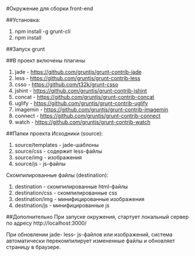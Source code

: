 #Окружение для сборки front-end 

##Установка:
1. npm install -g grunt-cli
2. npm install

##Запуск
grunt

##В проект включены плагины
1. jade - https://github.com/gruntjs/grunt-contrib-jade
2. less - https://github.com/gruntjs/grunt-contrib-less
3. csso - https://github.com/t32k/grunt-csso
4. jshint - https://github.com/gruntjs/grunt-contrib-jshint
5. concat - https://github.com/gruntjs/grunt-contrib-concat
6. uglify - https://github.com/gruntjs/grunt-contrib-uglify
7. imagemin - https://github.com/gruntjs/grunt-contrib-imagemin
8. connect - https://github.com/gruntjs/grunt-contrib-connect
9. watch - https://github.com/gruntjs/grunt-contrib-watch

##Папки проекта
Исходники (source):

1. source/templates - jade-шаблоны
2. source/css - содержит less-файлы
3. source/img - изображения
4. source/js - js-файлы

Скомпилированные файлы (destination):

1. destination - скомпилированные html-файлы
2. destination/css - скомпилированные css
3. destination/img - минифицированные изображения
4. destination/js - минифицированные js

##Дополнительно
При запуске окружения, стартует локальный сервер по адресу http://localhost:3000/

При обновлении jade- less- js-файлов или изображений, система автоматически перекомпилирует измененные файлы и обновляет страницу в браузере.
